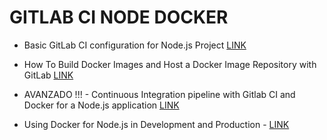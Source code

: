 # GITLAB CI NODE DOCKER

* Basic GitLab CI configuration for Node.js Project
[LINK](https://blog.morizyun.com/javascript/gitlab-ci-gitlab-ci-yml.html)

* How To Build Docker Images and Host a Docker Image Repository with GitLab
[LINK](https://www.digitalocean.com/community/tutorials/how-to-build-docker-images-and-host-a-docker-image-repository-with-gitlab)

* AVANZADO !!! - Continuous Integration pipeline with Gitlab CI and Docker for a Node.js application
[LINK](https://medium.com/@balint_sera/node-js-application-continuous-integration-pipeline-with-gitlab-ci-and-docker-ac2978a2cf82)

* Using Docker for Node.js in Development and Production - [LINK](https://dev.to/alex_barashkov/using-docker-for-nodejs-in-development-and-production-3cgp)